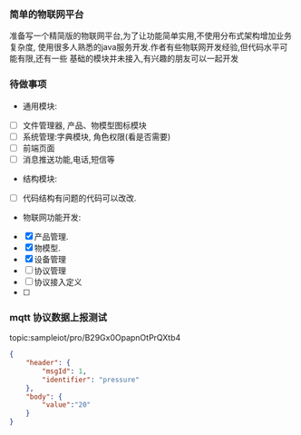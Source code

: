 ### 简单的物联网平台
准备写一个精简版的物联网平台,为了让功能简单实用,不使用分布式架构增加业务复杂度,
使用很多人熟悉的java服务开发.作者有些物联网开发经验,但代码水平可能有限,还有一些
基础的模块并未接入,有兴趣的朋友可以一起开发
### 待做事项
- 通用模块:
- [ ] 文件管理器, 产品、物模型图标模块
- [ ] 系统管理:字典模块, 角色权限(看是否需要)
- [ ] 前端页面
- [ ] 消息推送功能,电话,短信等
- 结构模块:
- [ ] 代码结构有问题的代码可以改改.
- 物联网功能开发:
- [X] 产品管理.
- [X] 物模型.
- [X] 设备管理
- [ ] 协议管理
- [ ] 协议接入定义
- [ ] 
### mqtt 协议数据上报测试
topic:sampleiot/pro/B29Gx0OpapnOtPrQXtb4
```json
{
    "header": {
        "msgId": 1,
        "identifier": "pressure"
    },
    "body": {
        "value":"20"
    }
}
```